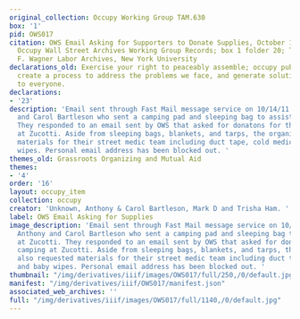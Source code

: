 ```yaml
---
original_collection: Occupy Working Group TAM.630
box: '1'
pid: OWS017
citation: OWS Email Asking for Supporters to Donate Supplies, October 14, 2011; TAM.630
  Occupy Wall Street Archives Working Group Records; box 1 folder 20; Tamiment Library/Robert
  F. Wagner Labor Archives, New York University
declarations_old: Exercise your right to peaceably assemble; occupy public space;
  create a process to address the problems we face, and generate solutions accessible
  to everyone.
declarations:
- '23'
description: 'Email sent through Fast Mail message service on 10/14/11 from Anthony
  and Carol Bartleson who sent a camping pad and sleeping bag to assist those at Zucotti.
  They responded to an email sent by OWS that asked for donatons for those camping
  at Zucotti. Aside from sleeping bags, blankets, and tarps, the organizers also requested
  materials for their street medic team including duct tape, cold medicine, and baby
  wipes. Personal email address has been blocked out. '
themes_old: Grassroots Organizing and Mutual Aid
themes:
- '4'
order: '16'
layout: occupy_item
collection: occupy
creator: 'Unknown, Anthony & Carol Bartleson, Mark D and Trisha Ham. '
label: OWS Email Asking for Supplies
image_description: 'Email sent through Fast Mail message service on 10/14/11 from
  Anthony and Carol Bartleson who sent a camping pad and sleeping bag to assist those
  at Zucotti. They responded to an email sent by OWS that asked for donatons for those
  camping at Zucotti. Aside from sleeping bags, blankets, and tarps, the organizers
  also requested materials for their street medic team including duct tape, cold medicine,
  and baby wipes. Personal email address has been blocked out. '
thumbnail: "/img/derivatives/iiif/images/OWS017/full/250,/0/default.jpg"
manifest: "/img/derivatives/iiif/OWS017/manifest.json"
associated_web_archives: ''
full: "/img/derivatives/iiif/images/OWS017/full/1140,/0/default.jpg"
---
```

